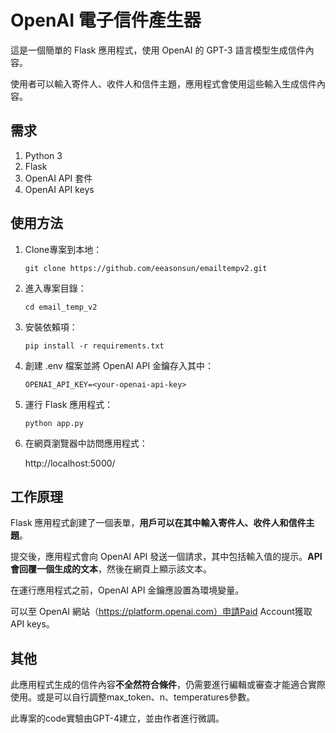# OpenAI 電子信件產生器

這是一個簡單的 Flask 應用程式，使用 OpenAI 的 GPT-3 語言模型生成信件內容。

使用者可以輸入寄件人、收件人和信件主題，應用程式會使用這些輸入生成信件內容。

## 需求
1. Python 3
2. Flask
3. OpenAI API 套件
4. OpenAI API keys

## 使用方法

1. Clone專案到本地：

    `git clone https://github.com/eeasonsun/emailtempv2.git`

2. 進入專案目錄： 

    `cd email_temp_v2`

3. 安裝依賴項： 

    `pip install -r requirements.txt`

4. 創建 .env 檔案並將 OpenAI API 金鑰存入其中：

    `OPENAI_API_KEY=<your-openai-api-key>`

5. 運行 Flask 應用程式： 

    `python app.py`

6. 在網頁瀏覽器中訪問應用程式： 

    http://localhost:5000/


## 工作原理

Flask 應用程式創建了一個表單，**用戶可以在其中輸入寄件人、收件人和信件主題**。

提交後，應用程式會向 OpenAI API 發送一個請求，其中包括輸入值的提示。**API 會回覆一個生成的文本**，然後在網頁上顯示該文本。

在運行應用程式之前，OpenAI API 金鑰應設置為環境變量。

可以至 OpenAI 網站（https://platform.openai.com）申請Paid Account獲取API keys。


## 其他

此應用程式生成的信件內容**不全然符合條件**，仍需要進行編輯或審查才能適合實際使用。或是可以自行調整max_token、n、temperatures參數。

此專案的code實驗由GPT-4建立，並由作者進行微調。